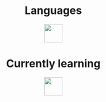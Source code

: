 <h1 align="center">Languages</h1>
<p align="center">
  <img src="https://user-images.githubusercontent.com/81008147/194175618-f0141c6d-f050-4ba2-8da6-b023453ff3c3.png" width="48">
</p>

<h1 align="center">Currently learning</h1>

<p align="center">
  <img src='https://cdn1.iconfinder.com/data/icons/programing-development-8/24/react_logo-512.png' width='48'>
</p>
